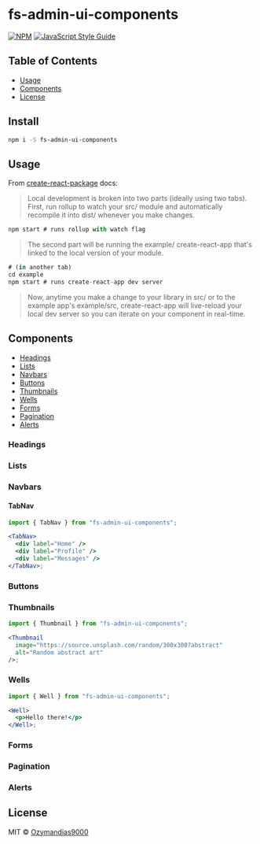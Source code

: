 # fs-admin-ui-components

>

[![NPM](https://img.shields.io/npm/v/fs-admin-ui-components.svg)](https://www.npmjs.com/package/fs-admin-ui-components) [![JavaScript Style Guide](https://img.shields.io/badge/code_style-standard-brightgreen.svg)](https://standardjs.com)

## Table of Contents

- [Usage](#usage)
- [Components](#components)
- [License](#license)

## Install

```bash
npm i -S fs-admin-ui-components
```

## Usage

From [create-react-package](https://github.com/transitive-bullshit/create-react-library#readme) docs:

> Local development is broken into two parts (ideally using two tabs).
> First, run rollup to watch your src/ module and automatically recompile it into dist/ whenever you make changes.

```jsx
npm start # runs rollup with watch flag
```

> The second part will be running the example/ create-react-app that's linked to the local version of your module.

```jsx
# (in another tab)
cd example
npm start # runs create-react-app dev server
```

> Now, anytime you make a change to your library in src/ or to the example app's example/src, create-react-app will live-reload your local dev server so you can iterate on your component in real-time.

## Components

- [Headings](#headings)
- [Lists](#lists)
- [Navbars](#navbars)
- [Buttons](#buttons)
- [Thumbnails](#thumbnails)
- [Wells](#wells)
- [Forms](#forms)
- [Pagination](#pagination)
- [Alerts](#alerts)

### Headings

### Lists

### Navbars

#### TabNav

```jsx
import { TabNav } from "fs-admin-ui-components";

<TabNav>
  <div label="Home" />
  <div label="Profile" />
  <div label="Messages" />
</TabNav>;
```

### Buttons

### Thumbnails

```jsx
import { Thumbnail } from "fs-admin-ui-components";

<Thumbnail
  image="https://source.unsplash.com/random/300x300?abstract"
  alt="Random abstract art"
/>;
```

### Wells

```jsx
import { Well } from "fs-admin-ui-components";

<Well>
  <p>Hello there!</p>
</Well>;
```

### Forms

### Pagination

### Alerts

## License

MIT © [Ozymandias9000](https://github.com/Ozymandias9000)

